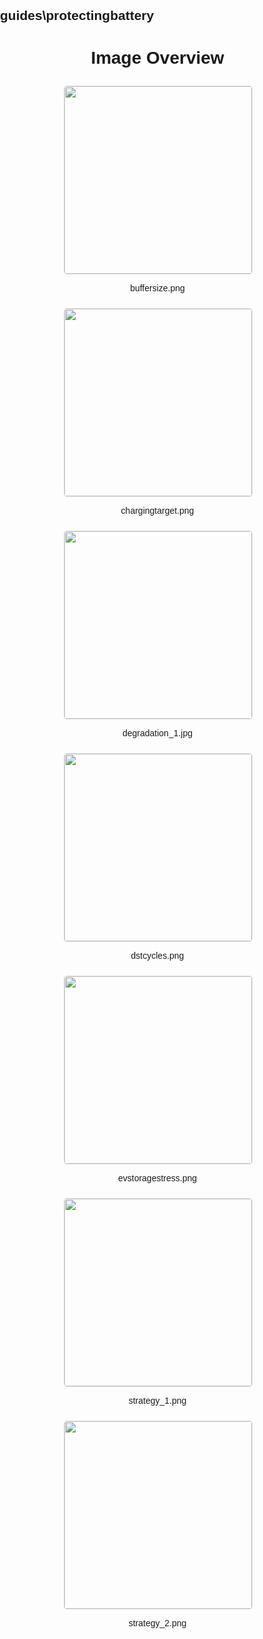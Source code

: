## guides\protectingbattery
<style>
    body {
        font-family: Arial, sans-serif;
        margin: 0;
        padding: 0;
    }
    .image-gallery {
        display: flex;
        flex-wrap: wrap;
        gap: 10px;
        justify-content: center;
        padding: 10px;
    }
    .image-gallery img {
        width: 300px;
        height: auto;
        border: 1px solid #ddd;
        border-radius: 5px;
    }
    .image-gallery div {
        flex: 1 1 calc(33.333% - 20px); /* Three images per row on large screens */
        max-width: 300px;
        text-align: center;
    }
    @media (max-width: 768px) {
        .image-gallery div {
            flex: 1 1 calc(50% - 20px); /* Two images per row on medium screens */
        }
    }
    @media (max-width: 480px) {
        .image-gallery div {
            flex: 1 1 100%; /* One image per row on small screens */
        }
    }
</style>
<h1 style ="text-align: center;"> Image Overview </h1> <div class="image-gallery">
<div>
<img src="https://media.evkx.net/multimedia/guides/protectingbattery/buffersize_st.png">
<p>buffersize.png</p>
</div>
<div>
<img src="https://media.evkx.net/multimedia/guides/protectingbattery/chargingtarget_st.png">
<p>chargingtarget.png</p>
</div>
<div>
<img src="https://media.evkx.net/multimedia/guides/protectingbattery/degradation_1_st.jpg">
<p>degradation_1.jpg</p>
</div>
<div>
<img src="https://media.evkx.net/multimedia/guides/protectingbattery/dstcycles_st.png">
<p>dstcycles.png</p>
</div>
<div>
<img src="https://media.evkx.net/multimedia/guides/protectingbattery/evstoragestress_st.png">
<p>evstoragestress.png</p>
</div>
<div>
<img src="https://media.evkx.net/multimedia/guides/protectingbattery/strategy_1_st.png">
<p>strategy_1.png</p>
</div>
<div>
<img src="https://media.evkx.net/multimedia/guides/protectingbattery/strategy_2_st.png">
<p>strategy_2.png</p>
</div>
</div>

